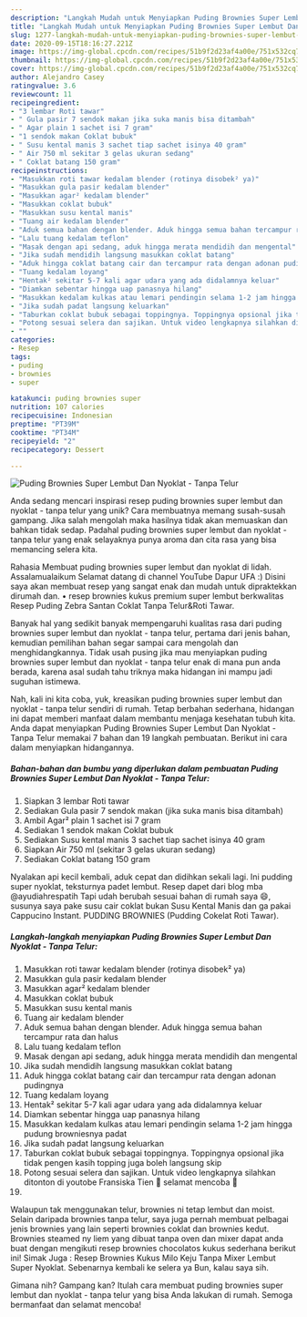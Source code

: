 ```yaml
---
description: "Langkah Mudah untuk Menyiapkan Puding Brownies Super Lembut Dan Nyoklat - Tanpa Telur yang Bikin Ngiler"
title: "Langkah Mudah untuk Menyiapkan Puding Brownies Super Lembut Dan Nyoklat - Tanpa Telur yang Bikin Ngiler"
slug: 1277-langkah-mudah-untuk-menyiapkan-puding-brownies-super-lembut-dan-nyoklat-tanpa-telur-yang-bikin-ngiler
date: 2020-09-15T18:16:27.221Z
image: https://img-global.cpcdn.com/recipes/51b9f2d23af4a00e/751x532cq70/puding-brownies-super-lembut-dan-nyoklat-tanpa-telur-foto-resep-utama.jpg
thumbnail: https://img-global.cpcdn.com/recipes/51b9f2d23af4a00e/751x532cq70/puding-brownies-super-lembut-dan-nyoklat-tanpa-telur-foto-resep-utama.jpg
cover: https://img-global.cpcdn.com/recipes/51b9f2d23af4a00e/751x532cq70/puding-brownies-super-lembut-dan-nyoklat-tanpa-telur-foto-resep-utama.jpg
author: Alejandro Casey
ratingvalue: 3.6
reviewcount: 11
recipeingredient:
- "3 lembar Roti tawar"
- " Gula pasir 7 sendok makan jika suka manis bisa ditambah"
- " Agar plain 1 sachet isi 7 gram"
- "1 sendok makan Coklat bubuk"
- " Susu kental manis 3 sachet tiap sachet isinya 40 gram"
- " Air 750 ml sekitar 3 gelas ukuran sedang"
- " Coklat batang 150 gram"
recipeinstructions:
- "Masukkan roti tawar kedalam blender (rotinya disobek² ya)"
- "Masukkan gula pasir kedalam blender"
- "Masukkan agar² kedalam blender"
- "Masukkan coklat bubuk"
- "Masukkan susu kental manis"
- "Tuang air kedalam blender"
- "Aduk semua bahan dengan blender. Aduk hingga semua bahan tercampur rata dan halus"
- "Lalu tuang kedalam teflon"
- "Masak dengan api sedang, aduk hingga merata mendidih dan mengental"
- "Jika sudah mendidih langsung masukkan coklat batang"
- "Aduk hingga coklat batang cair dan tercampur rata dengan adonan pudingnya"
- "Tuang kedalam loyang"
- "Hentak² sekitar 5-7 kali agar udara yang ada didalamnya keluar"
- "Diamkan sebentar hingga uap panasnya hilang"
- "Masukkan kedalam kulkas atau lemari pendingin selama 1-2 jam hingga pudung browniesnya padat"
- "Jika sudah padat langsung keluarkan"
- "Taburkan coklat bubuk sebagai toppingnya. Toppingnya opsional jika tidak pengen kasih topping juga boleh langsung skip"
- "Potong sesuai selera dan sajikan. Untuk video lengkapnya silahkan ditonton di youtobe Fransiska Tien 🤗 selamat mencoba 🤗"
- ""
categories:
- Resep
tags:
- puding
- brownies
- super

katakunci: puding brownies super 
nutrition: 107 calories
recipecuisine: Indonesian
preptime: "PT39M"
cooktime: "PT34M"
recipeyield: "2"
recipecategory: Dessert

---
```



![Puding Brownies Super Lembut Dan Nyoklat - Tanpa Telur](https://img-global.cpcdn.com/recipes/51b9f2d23af4a00e/751x532cq70/puding-brownies-super-lembut-dan-nyoklat-tanpa-telur-foto-resep-utama.jpg)

Anda sedang mencari inspirasi resep puding brownies super lembut dan nyoklat - tanpa telur yang unik? Cara membuatnya memang susah-susah gampang. Jika salah mengolah maka hasilnya tidak akan memuaskan dan bahkan tidak sedap. Padahal puding brownies super lembut dan nyoklat - tanpa telur yang enak selayaknya punya aroma dan cita rasa yang bisa memancing selera kita.

Rahasia Membuat puding brownies super lembut dan nyoklat di lidah. Assalamualaikum Selamat datang di channel YouTube Dapur UFA :) Disini saya akan membuat resep yang sangat enak dan mudah untuk dipraktekkan dirumah dan. • resep brownies kukus premium super lembut berkwalitas Resep Puding Zebra Santan Coklat Tanpa Telur&amp;Roti Tawar.

Banyak hal yang sedikit banyak mempengaruhi kualitas rasa dari puding brownies super lembut dan nyoklat - tanpa telur, pertama dari jenis bahan, kemudian pemilihan bahan segar sampai cara mengolah dan menghidangkannya. Tidak usah pusing jika mau menyiapkan puding brownies super lembut dan nyoklat - tanpa telur enak di mana pun anda berada, karena asal sudah tahu triknya maka hidangan ini mampu jadi suguhan istimewa.


Nah, kali ini kita coba, yuk, kreasikan puding brownies super lembut dan nyoklat - tanpa telur sendiri di rumah. Tetap berbahan sederhana, hidangan ini dapat memberi manfaat dalam membantu menjaga kesehatan tubuh kita. Anda dapat menyiapkan Puding Brownies Super Lembut Dan Nyoklat - Tanpa Telur memakai 7 bahan dan 19 langkah pembuatan. Berikut ini cara dalam menyiapkan hidangannya.

<!--inarticleads1-->

##### Bahan-bahan dan bumbu yang diperlukan dalam pembuatan Puding Brownies Super Lembut Dan Nyoklat - Tanpa Telur:

1. Siapkan 3 lembar Roti tawar
1. Sediakan  Gula pasir 7 sendok makan (jika suka manis bisa ditambah)
1. Ambil  Agar² plain 1 sachet isi 7 gram
1. Sediakan 1 sendok makan Coklat bubuk
1. Sediakan  Susu kental manis 3 sachet tiap sachet isinya 40 gram
1. Siapkan  Air 750 ml (sekitar 3 gelas ukuran sedang)
1. Sediakan  Coklat batang 150 gram


Nyalakan api kecil kembali, aduk cepat dan didihkan sekali lagi. Ini pudding super nyoklat, teksturnya padet lembut. Resep dapet dari blog mba @ayudiahrespatih Tapi udah berubah sesuai bahan di rumah saya 😄, susunya saya pake susu cair coklat bukan Susu Kental Manis dan ga pakai Cappucino Instant. PUDDING BROWNIES (Pudding Cokelat Roti Tawar). 

<!--inarticleads2-->

##### Langkah-langkah menyiapkan Puding Brownies Super Lembut Dan Nyoklat - Tanpa Telur:

1. Masukkan roti tawar kedalam blender (rotinya disobek² ya)
1. Masukkan gula pasir kedalam blender
1. Masukkan agar² kedalam blender
1. Masukkan coklat bubuk
1. Masukkan susu kental manis
1. Tuang air kedalam blender
1. Aduk semua bahan dengan blender. Aduk hingga semua bahan tercampur rata dan halus
1. Lalu tuang kedalam teflon
1. Masak dengan api sedang, aduk hingga merata mendidih dan mengental
1. Jika sudah mendidih langsung masukkan coklat batang
1. Aduk hingga coklat batang cair dan tercampur rata dengan adonan pudingnya
1. Tuang kedalam loyang
1. Hentak² sekitar 5-7 kali agar udara yang ada didalamnya keluar
1. Diamkan sebentar hingga uap panasnya hilang
1. Masukkan kedalam kulkas atau lemari pendingin selama 1-2 jam hingga pudung browniesnya padat
1. Jika sudah padat langsung keluarkan
1. Taburkan coklat bubuk sebagai toppingnya. Toppingnya opsional jika tidak pengen kasih topping juga boleh langsung skip
1. Potong sesuai selera dan sajikan. Untuk video lengkapnya silahkan ditonton di youtobe Fransiska Tien 🤗 selamat mencoba 🤗
1. 


Walaupun tak menggunakan telur, brownies ni tetap lembut dan moist. Selain daripada brownies tanpa telur, saya juga pernah membuat pelbagai jenis brownies yang lain seperti brownies coklat dan brownies kedut. Brownies steamed ny liem yang dibuat tanpa oven dan mixer dapat anda buat dengan mengikuti resep brownies chocolatos kukus sederhana berikut ini! Simak Juga : Resep Brownies Kukus Milo Keju Tanpa Mixer Lembut Super Nyoklat. Sebenarnya kembali ke selera ya Bun, kalau saya sih. 

Gimana nih? Gampang kan? Itulah cara membuat puding brownies super lembut dan nyoklat - tanpa telur yang bisa Anda lakukan di rumah. Semoga bermanfaat dan selamat mencoba!

